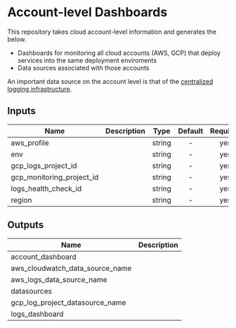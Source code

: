 # Account-level Dashboards

This repository takes cloud account-level information and generates the below.

* Dashboards for monitoring all cloud accounts (AWS, GCP) that deploy services into the same deployment enviroments
* Data sources associated with those accounts

An important data source on the account level is that of the [centralized logging infrastructure](https://github.com/HumanCellAtlas/logs).

<!-- START -->

## Inputs

| Name | Description | Type | Default | Required |
|------|-------------|:----:|:-----:|:-----:|
| aws_profile |  | string | - | yes |
| env |  | string | - | yes |
| gcp_logs_project_id |  | string | - | yes |
| gcp_monitoring_project_id |  | string | - | yes |
| logs_health_check_id |  | string | - | yes |
| region |  | string | - | yes |

## Outputs

| Name | Description |
|------|-------------|
| account_dashboard |  |
| aws_cloudwatch_data_source_name |  |
| aws_logs_data_source_name |  |
| datasources |  |
| gcp_log_project_datasource_name |  |
| logs_dashboard |  |

<!-- END -->
